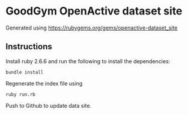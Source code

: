 # GoodGym OpenActive dataset site

Generated using https://rubygems.org/gems/openactive-dataset_site

## Instructions

Install ruby 2.6.6 and run the following to install the dependencies:

```
bundle install
```

Regenerate the index file using

```
ruby run.rb
```

Push to Github to update data site.

